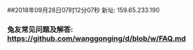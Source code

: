 ##2018年09月28日07时12分07秒 新址: 159.65.233.190
### 兔友常见问题及解答: https://github.com/wanggonging/d/blob/w/FAQ.md
